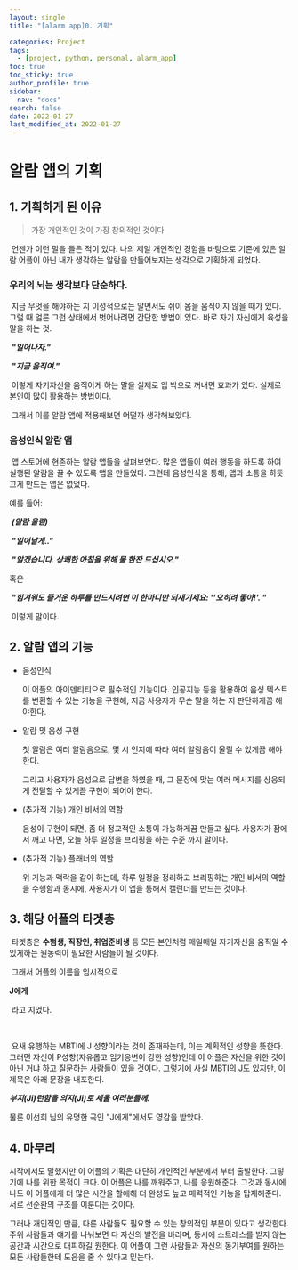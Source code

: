 ```yaml
---
layout: single
title: "[alarm app]0. 기획"

categories: Project
tags: 
  - [project, python, personal, alarm_app]
toc: true
toc_sticky: true
author_profile: true  
sidebar:
  nav: "docs"
search: false
date: 2022-01-27
last_modified_at: 2022-01-27
---
```




# 알람 앱의 기획



## 1. 기획하게 된 이유

> 가장 개인적인 것이 가장 창의적인 것이다

​	언젠가 이런 말을 들은 적이 있다.  나의 제일 개인적인 경험을 바탕으로 기존에 있은 알람 어플이 아닌 내가 생각하는 알람을 만들어보자는 생각으로 기획하게 되었다.

### 우리의 뇌는 생각보다 단순하다. 



​	지금 무엇을 해야하는 지 이성적으로는 알면서도 쉬이 몸을 움직이지 않을 때가 있다. 그럴 때 얼른 그런 상태에서 벗어나려면 간단한 방법이 있다. 바로 자기 자신에게 육성을 말을 하는 것. 

​	***"일어나자."***

​	***"지금 움직여."***

​	이렇게 자기자신을 움직이게 하는 말을 실제로 입 밖으로 꺼내면 효과가 있다. 실제로 본인이 많이 활용하는 방법이다.

​	그래서 이를 알람 앱에 적용해보면 어떨까 생각해보았다.



### 음성인식 알람 앱

​	앱 스토어에 현존하는 알람 앱들을 살펴보았다. 많은 앱들이 여러 행동을 하도록 하여 실행된 알람을 끌 수 있도록 앱을 만들었다. 그런데 음성인식을 통해, 앱과 소통을 하듯 끄게 만드는 앱은 없었다. 

예를 들어:

​	***(알람 울림)***

​	***"일어날게.."***

​	***"알겠습니다. 상쾌한 아침을 위해 물 한잔 드십시오."***

혹은

​	***"힘겨워도 즐거운 하루를 만드시려면 이 한마디만 되새기세요: ''오히려 좋아!'. "***

​	이렇게 말이다. 



## 2. 알람 앱의 기능



- 음성인식

  이 어플의 아이덴티티으로 필수적인 기능이다.  인공지능 등을 활용하여 음성 텍스트를 변환할 수 있는 기능을 구현해, 지금 사용자가 무슨 말을 하는 지 판단하게끔 해야한다.

- 알람 및 음성 구현

  첫 알람은 여러 알람음으로, 몇 시 인지에 따라 여러 알람음이 울릴 수 있게끔 해야한다.

  그리고 사용자가 음성으로 답변을 하였을 때, 그 문장에 맞는 여러 메시지를 상응되게 전달할 수 있게끔 구현이 되어야 한다.

- (추가적 기능) 개인 비서의 역할

  음성이 구현이 되면, 좀 더 정교적인 소통이 가능하게끔 만들고 싶다. 사용자가 잠에서 깨고 나면, 오늘 하루 일정을 브리핑을 하는 수준 까지 말이다.

- (추가적 기능) 플래너의 역할

  위 기능과 맥락을 같이 하는데, 하루 일정을 정리하고 브리핑하는 개인 비서의 역할을 수행함과 동시에, 사용자가 이 앱을 통해서 캘린더를 만드는 것이다. 



## 3. 해당 어플의 타겟층



​	타겟층은 **수험생, 직장인, 취업준비생** 등 모든 본인처럼 매일매일 자기자신을 움직일 수 있게하는 원동력이 필요한 사람들이 될 것이다. 





​	그래서 어플의 이름을 임시적으로 

**J에게**

​	라고 지었다.

​	

​	요새 유행하는 MBTI에 J 성향이라는 것이 존재하는데, 이는 계획적인 성향을 뜻한다. 그러면 자신이 P성향(자유롭고 임기응변이 강한 성향)인데 이 어플은 자신을 위한 것이 아닌 거냐 하고 질문하는 사람들이 있을 것이다. 그렇기에 사실 MBTI의 J도 있지만, 이 제목은 아래 문장을 내포한다.

***부지(Ji)런함을 의지(Ji)로 세울 여러분들께.***

 물론 이선희 님의 유명한 곡인 "J에게"에서도 영감을 받았다.



## 4. 마무리

시작에서도 말했지만 이 어플의 기획은 대단히 개인적인 부분에서 부터 출발한다. 그렇기에 나를 위한 목적이 크다. 이 어플은 나를 깨워주고, 나를 응원해준다. 그것과 동시에 나도 이 어플에게 더 많은 시간을 할애해 더 완성도 높고 매력적인 기능을 탑재해준다. 서로 선순환의 구조를 이룬다는 것이다. 

그러나 개인적인 만큼, 다른 사람들도 필요할 수 있는 창의적인 부분이 있다고 생각한다. 주위 사람들과 얘기를 나눠보면 다 자신의 발전을 바라며, 동시에 스트레스를 받지 않는 공간과 시간으로 대피하길 원한다. 이 어플이 그런 사람들과 자신의 동기부여를 원하는 모든 사람들한테 도움을 줄 수 있다고 믿는다.
